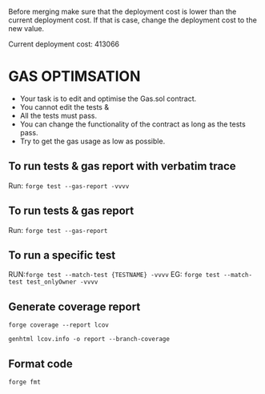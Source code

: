 Before merging make sure that the deployment cost is lower than the current deployment cost. If that is case, change the deployment cost to the new value.

Current deployment cost: 413066

# GAS OPTIMSATION 

- Your task is to edit and optimise the Gas.sol contract. 
- You cannot edit the tests & 
- All the tests must pass.
- You can change the functionality of the contract as long as the tests pass. 
- Try to get the gas usage as low as possible. 



## To run tests & gas report with verbatim trace 
Run: `forge test --gas-report -vvvv`

## To run tests & gas report
Run: `forge test --gas-report`

## To run a specific test
RUN:`forge test --match-test {TESTNAME} -vvvv`
EG: `forge test --match-test test_onlyOwner -vvvv`

## Generate coverage report
`forge coverage --report lcov`

`genhtml lcov.info -o report --branch-coverage`

## Format code
`forge fmt`
